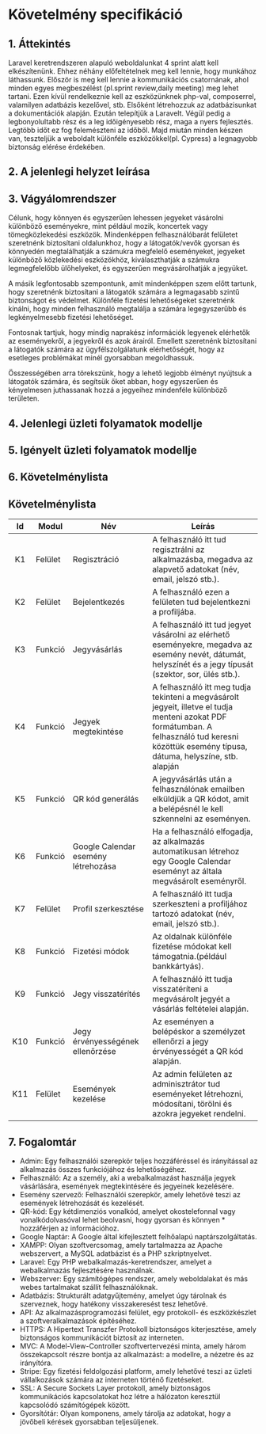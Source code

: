 # Követelmény specifikáció

## 1. Áttekintés
Laravel keretrendszeren alapuló weboldalunkat 4 sprint alatt kell elkészítenünk. Ehhez néhány előfeltételnek meg kell lennie, hogy munkához láthassunk. Először is meg kell lennie a kommunikációs csatornának, ahol minden egyes megbeszélést (pl.sprint review,daily meeting) meg lehet tartani. Ezen kívül rendelkeznie kell az eszközünknek php-val, composerrel, valamilyen adatbázis kezelővel, stb.
Elsőként létrehozzuk az adatbázisunkat a dokumentációk alapján. Ezután telepítjük a Laravelt. Végül pedig a legbonyolultabb rész és a leg időigényesebb rész, maga a nyers fejlesztés. Legtöbb időt ez fog felemészteni az időből. Majd miután minden készen van, teszteljük a weboldalt különféle eszközökkel(pl. Cypress) a legnagyobb biztonság elérése érdekében.


## 2. A jelenlegi helyzet leírása



## 3. Vágyálomrendszer
Célunk, hogy könnyen és egyszerűen lehessen jegyeket vásárolni különböző eseményekre, mint például mozik, koncertek vagy tömegközlekedési eszközök. Mindenképpen felhasználóbarát felületet szeretnénk biztosítani oldalunkhoz, hogy a látogatók/vevők gyorsan és könnyedén megtalálhatják a számukra megfelelő eseményeket, jegyeket különböző közlekedési eszközökhöz, kiválaszthatják a számukra legmegfelelőbb ülőhelyeket, és egyszerűen megvásárolhatják a jegyüket.

A másik legfontosabb szempontunk, amit mindenképpen szem előtt tartunk, hogy szeretnénk biztosítani a látogatók számára a legmagasabb szintű biztonságot és védelmet. Különféle fizetési lehetőségeket szeretnénk kínálni, hogy minden felhasználó megtalálja a számára legegyszerűbb és legkényelmesebb fizetési lehetőséget.

Fontosnak tartjuk, hogy  mindig naprakész információk legyenek elérhetők az eseményekről, a jegyekről és azok árairól. Emellett szeretnénk biztosítani a látogatók számára az ügyfélszolgálatunk elérhetőségét, hogy az esetleges problémákat minél gyorsabban megoldhassuk.

Összességében arra törekszünk, hogy a lehető legjobb élményt nyújtsuk a látogatók számára, és segítsük őket abban, hogy egyszerűen és kényelmesen juthassanak hozzá a jegyeihez mindenféle különböző területen.


## 4. Jelenlegi üzleti folyamatok modellje



## 5. Igényelt üzleti folyamatok modellje



## 6. Követelménylista
## Követelménylista

| Id | Modul | Név | Leírás |
| :---: | --- | --- | --- |
| K1 | Felület | Regisztráció | A felhasználó itt tud regisztrálni az alkalmazásba, megadva az alapvető adatokat (név, email, jelszó stb.). |
| K2 | Felület | Bejelentkezés | A felhasználó ezen a felületen tud bejelentkezni a profiljába. |
| K3 | Funkció | Jegyvásárlás | A felhasználó itt tud jegyet vásárolni az elérhető eseményekre, megadva az esemény nevét, dátumát, helyszínét és a jegy típusát (szektor, sor, ülés stb.). |
| K4 | Funkció | Jegyek megtekintése | A felhasználó itt meg tudja tekinteni a megvásárolt jegyeit, illetve el tudja menteni azokat PDF formátumban. A felhasználó tud keresni közöttük esemény típusa, dátuma, helyszíne, stb. alapján |
| K5 | Funkció | QR kód generálás | A jegyvásárlás után a felhasználónak emailben elküldjük a QR kódot, amit a belépésnél le kell szkennelni az eseményen. |
| K6 | Funkció | Google Calendar esemény létrehozása | Ha a felhasználó elfogadja, az alkalmazás automatikusan létrehoz egy Google Calendar eseményt az általa megvásárolt eseményről. |
| K7 | Felület | Profil szerkesztése | A felhasználó itt tudja szerkeszteni a profiljához tartozó adatokat (név, email, jelszó stb.). |
| K8 | Funkció | Fizetési módok | Az oldalnak különféle fizetése módokat kell támogatnia.(például bankkártyás). | 
| K9 | Funkció | Jegy visszatérítés | A felhasználó itt tudja visszatéríteni a megvásárolt jegyét a vásárlás feltételei alapján. |
| K10 | Funkció | Jegy érvényességének ellenőrzése | Az eseményen a belépéskor a személyzet ellenőrzi a jegy érvényességét a QR kód alapján. |
| K11 | Felület | Események kezelése | Az admin felületen az adminisztrátor tud eseményeket létrehozni, módosítani, törölni és azokra jegyeket rendelni. |"

## 7. Fogalomtár

* Admin: Egy felhasználói szerepkör teljes hozzáféréssel és irányítással az alkalmazás összes funkciójához és lehetőségéhez.
* Felhasználó: Az a személy, aki a webalkalmazást használja jegyek vásárlására, események megtekintésére és jegyeinek kezelésére.
* Esemény szervező: Felhasználói szerepkör, amely lehetővé teszi az események létrehozását és kezelését.
* QR-kód: Egy kétdimenziós vonalkód, amelyet okostelefonnal vagy vonalkódolvasóval lehet beolvasni, hogy gyorsan és könnyen * hozzáférjen az információhoz.
* Google Naptár: A Google által kifejlesztett felhőalapú naptárszolgáltatás.
* XAMPP: Olyan szoftvercsomag, amely tartalmazza az Apache webszervert, a MySQL adatbázist és a PHP szkriptnyelvet.
* Laravel: Egy PHP webalkalmazás-keretrendszer, amelyet a webalkalmazás fejlesztésére használnak.
* Webszerver: Egy számítógépes rendszer, amely weboldalakat és más webes tartalmakat szállít felhasználóknak.
* Adatbázis: Strukturált adatgyűjtemény, amelyet úgy tárolnak és szerveznek, hogy hatékony visszakeresést tesz lehetővé.
* API: Az alkalmazásprogramozási felület, egy protokoll- és eszközkészlet a szoftveralkalmazások építéséhez.
* HTTPS: A Hipertext Transzfer Protokoll biztonságos kiterjesztése, amely biztonságos kommunikációt biztosít az interneten.
* MVC: A Model-View-Controller szoftvertervezési minta, amely három összekapcsolt részre bontja az alkalmazást: a modellre, a nézetre és az irányítóra.
* Stripe: Egy fizetési feldolgozási platform, amely lehetővé teszi az üzleti vállalkozások számára az interneten történő fizetéseket.
* SSL: A Secure Sockets Layer protokoll, amely biztonságos kommunikációs kapcsolatokat hoz létre a hálózaton keresztül kapcsolódó  számítógépek között.
* Gyorsítótár: Olyan komponens, amely tárolja az adatokat, hogy a jövőbeli kérések gyorsabban teljesüljenek.
